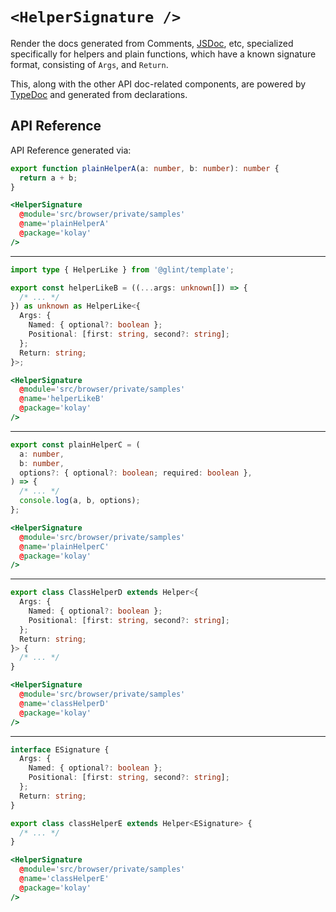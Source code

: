 # `<HelperSignature />`

Render the docs generated from Comments, [JSDoc](https://jsdoc.app/), etc, specialized specifically for helpers and plain functions, which have a known signature format, consisting of `Args`, and `Return`.

This, along with the other API doc-related components, are powered by [TypeDoc](https://typedoc.org/) and generated from declarations.

## API Reference

API Reference generated via:

```ts
export function plainHelperA(a: number, b: number): number {
  return a + b;
}
```

```hbs live no-shadow preview below
<HelperSignature
  @module='src/browser/private/samples'
  @name='plainHelperA'
  @package='kolay'
/>
```

---

```ts
import type { HelperLike } from '@glint/template';

export const helperLikeB = ((...args: unknown[]) => {
  /* ... */
}) as unknown as HelperLike<{
  Args: {
    Named: { optional?: boolean };
    Positional: [first: string, second?: string];
  };
  Return: string;
}>;
```

```hbs live no-shadow preview below
<HelperSignature
  @module='src/browser/private/samples'
  @name='helperLikeB'
  @package='kolay'
/>
```

---

```ts
export const plainHelperC = (
  a: number,
  b: number,
  options?: { optional?: boolean; required: boolean },
) => {
  /* ... */
  console.log(a, b, options);
};
```

```hbs live no-shadow preview below
<HelperSignature
  @module='src/browser/private/samples'
  @name='plainHelperC'
  @package='kolay'
/>
```

---

```ts
export class ClassHelperD extends Helper<{
  Args: {
    Named: { optional?: boolean };
    Positional: [first: string, second?: string];
  };
  Return: string;
}> {
  /* ... */
}
```

```hbs live no-shadow preview below
<HelperSignature
  @module='src/browser/private/samples'
  @name='classHelperD'
  @package='kolay'
/>
```

---

```ts
interface ESignature {
  Args: {
    Named: { optional?: boolean };
    Positional: [first: string, second?: string];
  };
  Return: string;
}

export class classHelperE extends Helper<ESignature> {
  /* ... */
}
```

```hbs live no-shadow preview below
<HelperSignature
  @module='src/browser/private/samples'
  @name='classHelperE'
  @package='kolay'
/>
```
